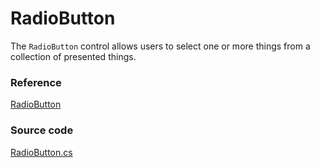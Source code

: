 # RadioButton

The `RadioButton` control allows users to select one or more things from a collection of presented things.

### Reference <a id="reference"></a>

[RadioButton](http://reference.avaloniaui.net/api/Avalonia.Controls/RadioButton/)

### Source code <a id="source-code"></a>

[RadioButton.cs](https://github.com/AvaloniaUI/Avalonia/blob/master/src/Avalonia.Controls/RadioButton.cs)

